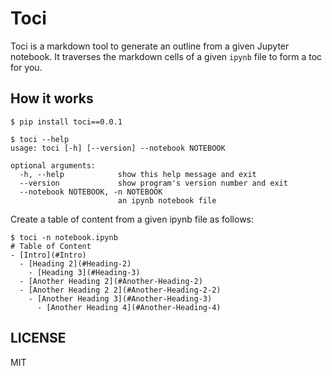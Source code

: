 # Toci

Toci is a markdown tool to generate an outline from a given Jupyter notebook. It traverses the markdown cells of a given `ipynb` file to form a toc for you.

## How it works

```
$ pip install toci==0.0.1

$ toci --help
usage: toci [-h] [--version] --notebook NOTEBOOK

optional arguments:
  -h, --help            show this help message and exit
  --version             show program's version number and exit
  --notebook NOTEBOOK, -n NOTEBOOK
                        an ipynb notebook file
```

Create a table of content from a given ipynb file as follows:

```
$ toci -n notebook.ipynb                                                                                                      
# Table of Content
- [Intro](#Intro)
  - [Heading 2](#Heading-2)
    - [Heading 3](#Heading-3)
  - [Another Heading 2](#Another-Heading-2)
  - [Another Heading 2 2](#Another-Heading-2-2)
    - [Another Heading 3](#Another-Heading-3)
      - [Another Heading 4](#Another-Heading-4)
```

## LICENSE

MIT


